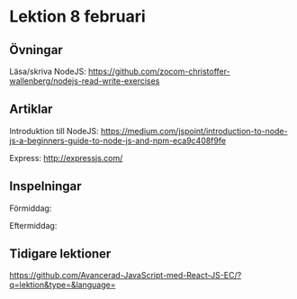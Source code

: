 # Lektion 8 februari

## Övningar

Läsa/skriva NodeJS: https://github.com/zocom-christoffer-wallenberg/nodejs-read-write-exercises

## Artiklar

Introduktion till NodeJS: https://medium.com/jspoint/introduction-to-node-js-a-beginners-guide-to-node-js-and-npm-eca9c408f9fe

Express: http://expressjs.com/

## Inspelningar

Förmiddag: 

Eftermiddag: 

## Tidigare lektioner

https://github.com/Avancerad-JavaScript-med-React-JS-EC/?q=lektion&type=&language=